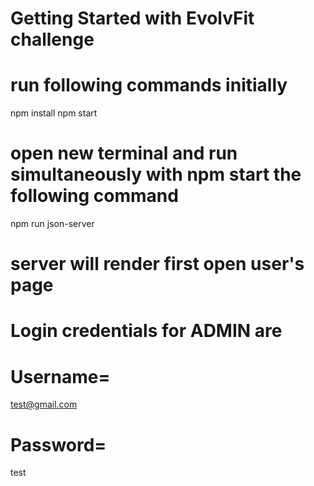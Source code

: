 # Getting Started with EvolvFit challenge
# run following commands initially
npm install
npm start
# open new terminal and run simultaneously with npm start the following command
npm run json-server

# server will render first open user's page

# Login credentials for ADMIN are
# Username=
test@gmail.com
# Password=
test

